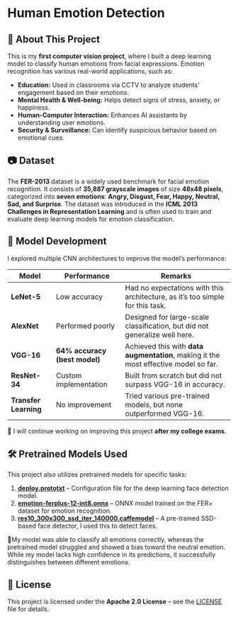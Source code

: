 # **Human Emotion Detection**  

## **📌 About This Project**  
This is my **first computer vision project**, where I built a deep learning model to classify human emotions from facial expressions. Emotion recognition has various real-world applications, such as:  
- **Education:** Used in classrooms via CCTV to analyze students' engagement based on their emotions.  
- **Mental Health & Well-being:** Helps detect signs of stress, anxiety, or happiness.  
- **Human-Computer Interaction:** Enhances AI assistants by understanding user emotions.  
- **Security & Surveillance:** Can identify suspicious behavior based on emotional cues.  

## **📷 Dataset**
The **FER-2013** dataset is a widely used benchmark for facial emotion recognition. It consists of **35,887 grayscale images** of size **48x48 pixels**, categorized into **seven emotions**: **Angry, Disgust, Fear, Happy, Neutral, Sad, and Surprise**. The dataset was introduced in the **ICML 2013 Challenges in Representation Learning** and is often used to train and evaluate deep learning models for emotion classification.

## **🧠 Model Development**  
I explored multiple CNN architectures to improve the model’s performance:  

| **Model** | **Performance** | **Remarks** |  
|-----------|---------------|-------------|  
| **LeNet-5** | Low accuracy | Had no expectations with this architecture, as it’s too simple for this task. |  
| **AlexNet** | Performed poorly | Designed for large-scale classification, but did not generalize well here. |  
| **VGG-16** | **64% accuracy (best model)** | Achieved this with **data augmentation**, making it the most effective model so far. |  
| **ResNet-34** | Custom implementation | Built from scratch but did not surpass VGG-16 in accuracy. |  
| **Transfer Learning** | No improvement | Tried various pre-trained models, but none outperformed VGG-16. |  

🔹 I will continue working on improving this project **after my college exams**.  

## **🛠 Pretrained Models Used**  
This project also utilizes pretrained models for specific tasks:  

1. **[deploy.prototxt](https://github.com/keyurr2/face-detection/blob/master/deploy.prototxt.txt)** – Configuration file for the deep learning face detection model.  
2. **[emotion-ferplus-12-int8.onnx](https://github.com/onnx/models/blob/main/validated/vision/body_analysis/emotion_ferplus/model/emotion-ferplus-12-int8.onnx)** – ONNX model trained on the FER+ dataset for emotion recognition.  
3. **[res10_300x300_ssd_iter_140000.caffemodel](https://github.com/keyurr2/face-detection/blob/master/res10_300x300_ssd_iter_140000.caffemodel)** – A pre-trained SSD-based face detector, I used this to detect faces. 

🔹My model was able to classify all emotions correctly, whereas the pretrained model struggled and showed a bias toward the neutral emotion. While my model lacks high confidence in its predictions, it successfully distinguishes between different emotions.

## **📜 License**  
This project is licensed under the **Apache 2.0 License** – see the [LICENSE](https://github.com/Harshit1234G/Comp.Vision/blob/master/LICENSE.txt) file for details.  
